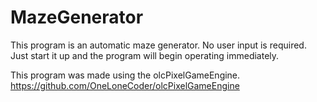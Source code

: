 # MazeGenerator
This program is an automatic maze generator. No user input is required. Just start it up and the program will begin operating immediately. 

This program was made using the olcPixelGameEngine. https://github.com/OneLoneCoder/olcPixelGameEngine 

